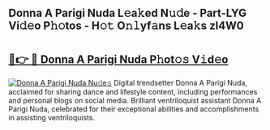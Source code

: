 ## Donna A Parigi Nuda L𝚎a𝚔ed N𝚞𝚍e - Part-LYG Vi𝚍𝚎o P𝚑𝚘tos - H𝚘𝚝 O𝚗𝚕yf𝚊ns L𝚎a𝚔s zl4W0

# <h2><a href="http://kfd4a9x.oniu.top/?m=Donna+A+Parigi+Nuda">🔗👉 🔴 Donna A Parigi Nuda P𝚑ot𝚘𝚜 V𝚒d𝚎o</a></h2>

[![Donna A Parigi Nuda Nu𝚍e𝚜](https://i.imgur.com/0qMVB7G.gif)](http://kfd4a9x.oniu.top/?m=Donna+A+Parigi+Nuda)
Digital trendsetter Donna A Parigi Nuda, acclaimed for sharing dance and lifestyle content, including performances and personal blogs on social media. Brilliant ventriloquist assistant Donna A Parigi Nuda, celebrated for their exceptional abilities and accomplishments in assisting ventriloquists.  
